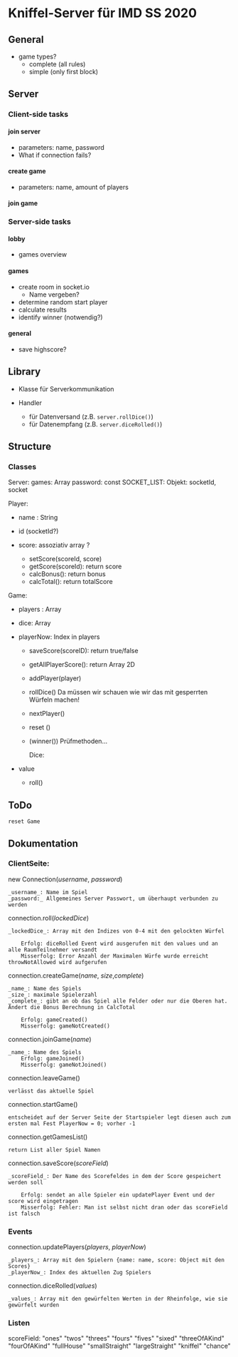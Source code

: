 # Kniffel-Server für IMD SS 2020

## General

- game types?
  - complete (all rules)
  - simple (only first block)

## Server

### Client-side tasks

#### join server

- parameters: name, password
- What if connection fails?

#### create game

- parameters: name, amount of players

#### join game

### Server-side tasks

#### lobby

- games overview

#### games

- create room in socket.io
  - Name vergeben?
- determine random start player
- calculate results
- identify winner (notwendig?)

#### general

- save highscore?

## Library

- Klasse für Serverkommunikation

- Handler
  - für Datenversand (z.B. `server.rollDice()`)
  - für Datenempfang (z.B. `server.diceRolled()`)

## Structure

### Classes

Server:
games: Array
password: const
SOCKET_LIST: Objekt: socketId, socket

Player:

- name : String
- id (socketId?)
- score: assoziativ array ?

  - setScore(scoreId, score)
  - getScore(scoreId): return score
  - calcBonus(): return bonus
  - calcTotal(): return totalScore

Game:

- players : Array
- dice: Array
- playerNow: Index in players

  - saveScore(scoreID): return true/false
  - getAllPlayerScore(): return Array 2D
  - addPlayer(player)
  - rollDice() Da müssen wir schauen wie wir das mit gesperrten Würfeln machen!
  - nextPlayer()
  - reset ()
  - (winner())
    Prüfmethoden...

    Dice:

- value

  - roll()

## ToDo
	reset Game

## Dokumentation

### ClientSeite:

new Connection(_username_, _password_)

	_username_: Name im Spiel
	_password:_ Allgemeines Server Passwort, um überhaupt verbunden zu werden

connection.roll(_lockedDice_)

	_lockedDice_: Array mit den Indizes von 0-4 mit den gelockten Würfel
	
		Erfolg: diceRolled Event wird ausgerufen mit den values und an alle RaumTeilnehmer versandt
		Misserfolg: Error Anzahl der Maximalen Würfe wurde erreicht throwNotAllowed wird aufgerufen
connection.createGame(_name_, _size_,_complete_)

	_name_: Name des Spiels
	_size_: maximale Spielerzahl
	_complete_: gibt an ob das Spiel alle Felder oder nur die Oberen hat. Ändert die Bonus Berechnung in CalcTotal

		Erfolg: gameCreated()
		Misserfolg: gameNotCreated()

connection.joinGame(_name_)

	_name_: Name des Spiels
		Erfolg: gameJoined()
		Misserfolg: gameNotJoined()

connection.leaveGame()
	
	verlässt das aktuelle Spiel

connection.startGame()
	
	entscheidet auf der Server Seite der Startspieler legt diesen auch zum ersten mal Fest PlayerNow = 0; vorher -1

connection.getGamesList()
	
	return List aller Spiel Namen

connection.saveScore(_scoreField_)
	
	_scoreField_: Der Name des Scorefeldes in dem der Score gespeichert werden soll 
	
		Erfolg: sendet an alle Spieler ein updatePlayer Event und der score wird eingetragen
		Misserfolg: Fehler: Man ist selbst nicht dran oder das scoreField ist falsch 

### Events

connection.updatePlayers(_players_, _playerNow_)

	_players_: Array mit den Spielern {name: name, score: Object mit den Scores}		
	_playerNow_: Index des aktuellen Zug Spielers

connection.diceRolled(_values_)

	_values_: Array mit den gewürfelten Werten in der Rheinfolge, wie sie gewürfelt wurden

### Listen


scoreField: 
	"ones"
	"twos"
	"threes"
	"fours"
	"fives"
	"sixed"
	"threeOfAKind"
	"fourOfAKind"
	"fullHouse"
	"smallStraight"
	"largeStraight"
	"kniffel"
	"chance"
